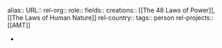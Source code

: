 alias::
URL::
rel-org::
role::
fields::
creations:: [[The 48 Laws of Power]], [[The Laws of Human Nature]]
rel-country::
tags:: person
rel-projects:: [[AMT]]



-
